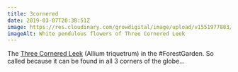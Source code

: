 ```yaml
---
title: 3cornered
date: 2019-03-07T20:38:51Z
image: https://res.cloudinary.com/growdigital/image/upload/v1551977883/3corneredleek-B990EA62.jpg
imageAlt: White pendulous flowers of Three Cornered Leek
---
```


The [Three Cornered Leek](https://res.cloudinary.com/growdigital/image/upload/v1551977883/3corneredleek-B990EA62.jpg) (Allium triquetrum) in the #ForestGarden. So called because it can be found in all 3 corners of the globe…
